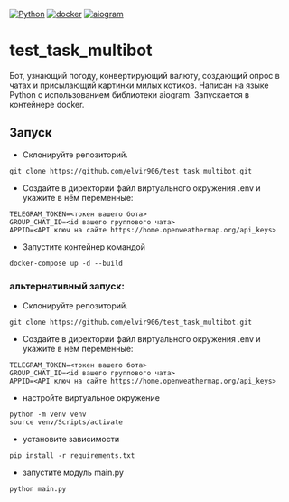 [![Python](https://img.shields.io/badge/-Python-464646?style=flat-square&logo=Python)](https://www.python.org/)
[![docker](https://img.shields.io/badge/-Docker-464646?style=flat-square&logo=docker)](https://www.docker.com/)
[![aiogram](https://img.shields.io/badge/aiogram-asyncio%20telegram-brightgreen)](https://aiogram.dev/)


# test_task_multibot
Бот, узнающий погоду, конвертирующий валюту, создающий опрос в чатах и присылающий
картинки милых котиков.
Написан на языке Python с использованием библиотеки aiogram. Запускается
в контейнере docker.

## Запуск
- Склонируйте репозиторий.
```
git clone https://github.com/elvir906/test_task_multibot.git
```

- Создайте в директории файл виртуального окружения .env и укажите в нём переменные:
```
TELEGRAM_TOKEN=<токен вашего бота>
GROUP_CHAT_ID=<id вашего группового чата>
APPID=<API ключ на сайте https://home.openweathermap.org/api_keys>
```

- Запустите контейнер командой 
```
docker-compose up -d --build
```

### альтернативный запуск:
- Склонируйте репозиторий.
```
git clone https://github.com/elvir906/test_task_multibot.git
```

- Создайте в директории файл виртуального окружения .env и укажите в нём переменные:
```
TELEGRAM_TOKEN=<токен вашего бота>
GROUP_CHAT_ID=<id вашего группового чата>
APPID=<API ключ на сайте https://home.openweathermap.org/api_keys>
```

- настройте виртуальное окружение
```
python -m venv venv
source venv/Scripts/activate
```

- установите зависимости
```
pip install -r requirements.txt
```

- запустите модуль main.py
```
python main.py
```


